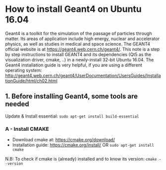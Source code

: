 # How to install Geant4 on Ubuntu 16.04

Geant4 is a toolkit for the simulation of the passage of particles through matter. Its areas of application include high energy, nuclear and accelerator physics, as well as studies in medical and space science. 
The GEANT4 official website is at https://geant4.web.cern.ch/geant4/. 
This note is a step by step instructions to install GEANT4 and its dependencies (Qt5 as the visualization driver, cmake, ..) in a newly-install 32-bit Ubuntu 16.04. 
The Geant4 installation guide is very helpful, if you are using a different operating system: http://geant4.web.cern.ch/geant4/UserDocumentation/UsersGuides/InstallationGuide/html/ch02.html 


## 1. Before installing Geant4, some tools are needed

Update & Install essential: `sudo apt-get install build-essential`

### A - Install CMAKE

- Download cmake at: https://cmake.org/download/
- Installation guide: https://cmake.org/install/  OR  `sudo apt-get install cmake`

N.B: To check if cmake is (already) installed and to know its version: `cmake --version`

